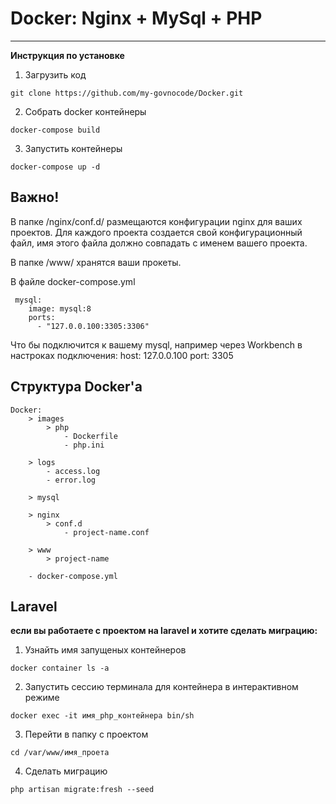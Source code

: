# Docker: Nginx + MySql + PHP
________________

**Инструкция по установке**

1) Загрузить код
```
git clone https://github.com/my-govnocode/Docker.git
```
2) Собрать docker контейнеры
```
docker-compose build
```
3) Запустить контейнеры
```
docker-compose up -d
```

## Важно!
В папке /nginx/conf.d/ размещаются конфигурации nginx для ваших проектов. Для каждого проекта создается свой конфигурационный файл, имя этого файла должно совпадать с именем вашего проекта.

В папке /www/ хранятся ваши прокеты.

В файле docker-compose.yml
```
 mysql:
    image: mysql:8
    ports:
      - "127.0.0.100:3305:3306"
```
Что бы подключится к вашему mysql, например через Workbench в настроках подключения:
    host: 127.0.0.100
    port: 3305

## Структура Docker'а 
```
Docker:
    > images
        > php
            - Dockerfile
            - php.ini
            
    > logs
        - access.log
        - error.log
        
    > mysql
    
    > nginx
        > conf.d
            - project-name.conf
            
    > www
        > project-name
        
    - docker-compose.yml
```
## Laravel
**если вы работаете с проектом на laravel и хотите сделать миграцию:**
1) Узнайть имя запущеных контейнеров
```
docker container ls -a
```
2) Запустить сессию терминала для контейнера в интерактивном режиме
```
docker exec -it имя_php_контейнера bin/sh
```
3) Перейти в папку с проектом
```
cd /var/www/имя_проета
```
4) Сделать миграцию
```
php artisan migrate:fresh --seed
```
